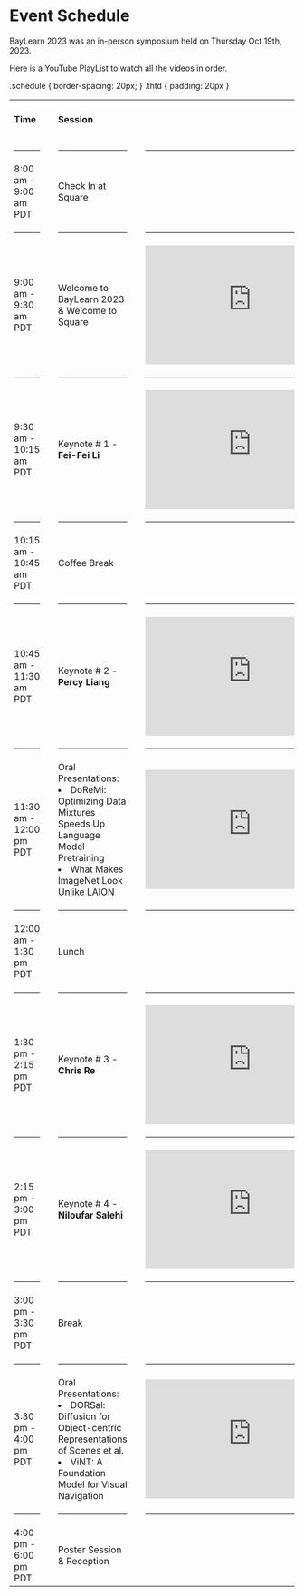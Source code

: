 # Event Schedule
BayLearn 2023 was an in-person symposium held on Thursday Oct 19th, 2023.

Here is a <a src="https://www.youtube.com/playlist?list=PLP2fXYwxWOBIvcjJoexqWIyZ7OH4kHd3X">YouTube PlayList</a> to watch all the videos in order.

.schedule {
    border-spacing: 20px;
}
.thtd {
    padding: 20px
}
</style>

<table class="schedule">
<tr>
    <td class="thtd"><h4>Time</h4></td>
    <td><p></p></td>
    <td class="thtd"><h4>Session</h4></td>
</tr>
<tr><td><hr><td><p><td><hr><td><p><td><hr></tr>

<tr>
    <td>8:00 am - 9:00 am PDT</td>
    <td><p></p></td>
    <td>Check In at Square</td>
</tr>
<tr><td><hr><td><p><td><hr><td><p><td><hr></tr>


<tr>
    <td>9:00 am - 9:30 am PDT</td>
 <td><p></p></td>
    <td>Welcome to BayLearn 2023 & Welcome to Square</td>
    <td><p></p></td>
<td><iframe width="373" height="210" src="https://www.youtube.com/embed/eidMVFvWPwk?si=gp2Sqtmkri3TuB21" title="YouTube video player" frameborder="0" allow="accelerometer; autoplay; clipboard-write; encrypted-media; gyroscope; picture-in-picture; web-share" allowfullscreen></iframe></td>
</tr>
<tr><td><hr><td><p><td><hr><td><p><td><hr></tr>

<tr>
    <td>9:30 am - 10:15 am PDT</td>
 <td><p></p></td>
    <td>Keynote # 1 - <b>Fei-Fei Li</b></td>
    <td><p></p></td>
<td><iframe width="373" height="210" src="https://www.youtube.com/embed/LL3j2aREfLU?si=FLAPLk2jn2H7gQ_1" title="YouTube video player" frameborder="0" allow="accelerometer; autoplay; clipboard-write; encrypted-media; gyroscope; picture-in-picture; web-share" allowfullscreen></iframe></td>
</tr>
<tr><td><hr><td><p><td><hr><td><p><td><hr></tr>

<tr>
    <td>10:15 am - 10:45 am PDT</td>
 <td><p></p></td>
    <td>Coffee Break</td>
</tr>
<tr><td><hr><td><p><td><hr><td><p><td><hr></tr>

<tr>
    <td>10:45 am - 11:30 am PDT</td>
 <td><p></p></td>
    <td>Keynote # 2 - <b>Percy Liang</b></td>
    <td><p></p></td>
<td><iframe width="373" height="210" src="https://www.youtube.com/embed/uBhx2DgMjsE?si=oqo1jbklo1I4PpDz" title="YouTube video player" frameborder="0" allow="accelerometer; autoplay; clipboard-write; encrypted-media; gyroscope; picture-in-picture; web-share" allowfullscreen></iframe></td>
</tr>
<tr><td><hr><td><p><td><hr><td><p><td><hr></tr>

<tr>
    <td>11:30 am - 12:00 pm PDT</td>
 <td><p></p></td>
    <td>Oral Presentations:
<list>
<li> DoReMi: Optimizing Data Mixtures Speeds Up Language Model Pretraining
<li> What Makes ImageNet Look Unlike LAION
</list>
<td><p></p></td>
<td><iframe width="373" height="210" src="https://www.youtube.com/embed/pBd7S_GNzFA?si=nhAaCphjypqD1JPV" title="YouTube video player" frameborder="0" allow="accelerometer; autoplay; clipboard-write; encrypted-media; gyroscope; picture-in-picture; web-share" allowfullscreen></iframe></td>
</td>
</tr>
<tr><td><hr><td><p><td><hr><td><p><td><hr></tr>

<tr>
    <td>12:00 am - 1:30 pm PDT</td>
 <td><p></p></td>
    <td>Lunch</td>
</tr>
<tr><td><hr><td><p><td><hr><td><p><td><hr></tr>

<tr>
    <td>1:30 pm - 2:15 pm PDT</td>
 <td><p></p></td>
    <td>Keynote # 3 - <b>Chris Re</b></td>
    <td><p></p></td>
<td><iframe width="373" height="210" src="https://www.youtube.com/embed/X-82uXrw76s?si=RJbUxfTI3UR1NoSG" title="YouTube video player" frameborder="0" allow="accelerometer; autoplay; clipboard-write; encrypted-media; gyroscope; picture-in-picture; web-share" allowfullscreen></iframe></td>
</tr>
<tr><td><hr><td><p><td><hr><td><p><td><hr></tr>

<tr>
    <td>2:15 pm - 3:00 pm PDT</td>
 <td><p></p></td>
    <td>Keynote # 4 - <b>Niloufar Salehi</b></td>
    <td><p></p></td>
<td><iframe width="373" height="210" src="https://www.youtube.com/embed/thySeX3wdpM?si=Qe70eJHd7c8DX-I-" title="YouTube video player" frameborder="0" allow="accelerometer; autoplay; clipboard-write; encrypted-media; gyroscope; picture-in-picture; web-share" allowfullscreen></iframe></td>
</tr>
<tr><td><hr><td><p><td><hr><td><p><td><hr></tr>

<tr>
    <td>3:00 pm - 3:30 pm PDT</td>
 <td><p></p></td>
    <td>Break</td>
</tr>
<tr><td><hr><td><p><td><hr><td><p><td><hr></tr>

<tr>
    <td>3:30 pm - 4:00 pm PDT</td>
 <td><p></p></td>
    <td>Oral Presentations:
<list>
<li> DORSal: Diffusion for Object-centric Representations of Scenes et al.</li>
<li>ViNT: A Foundation Model for Visual Navigation </li>
</list></td>
<td><p></p></td>
<td><iframe width="373" height="210" src="https://www.youtube.com/embed/WY5MTFkkRIc?si=yc9z15YvZBsmhRzm" title="YouTube video player" frameborder="0" allow="accelerometer; autoplay; clipboard-write; encrypted-media; gyroscope; picture-in-picture; web-share" allowfullscreen></iframe></td>
</tr>
<tr><td><hr><td><p><td><hr><td><p><td><hr></tr>

<tr>
    <td>4:00 pm - 6:00 pm PDT</td>
 <td><p></p></td>
    <td>Poster Session & Reception</td>
</tr>

</table>
